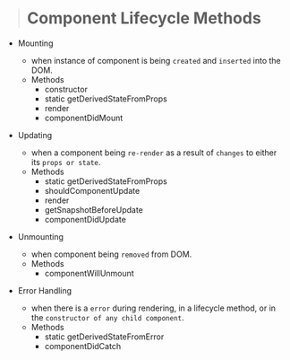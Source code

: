 ># Component Lifecycle Methods

- Mounting
    - when instance of component is being `created` and `inserted` into the DOM.
    - Methods
      - constructor
      - static getDerivedStateFromProps
      - render
      - componentDidMount
- Updating
    - when a component being `re-render` as a result of `changes` to either its `props or state`.
    - Methods
      - static getDerivedStateFromProps
      - shouldComponentUpdate
      - render
      - getSnapshotBeforeUpdate
      - componentDidUpdate
- Unmounting
    - when component being `removed` from DOM.
    - Methods
      - componentWillUnmount
- Error Handling
  
    - when there is a `error` during rendering, in a lifecycle method, or in the `constructor of any child component`.
    - Methods
      - static getDerivedStateFromError
      - componentDidCatch
